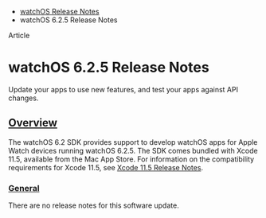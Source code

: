 - [watchOS Release Notes](https://developer.apple.com/documentation/watchos-release-notes)
- watchOS 6.2.5 Release Notes

Article

# watchOS 6.2.5 Release Notes

Update your apps to use new features, and test your apps against API changes.

## [Overview](https://developer.apple.com/documentation/watchos-release-notes/watchos-6_2_5-release-notes#overview)

The watchOS 6.2 SDK provides support to develop watchOS apps for Apple Watch devices running watchOS 6.2.5. The SDK comes bundled with Xcode 11.5, available from the Mac App Store. For information on the compatibility requirements for Xcode 11.5, see [Xcode 11.5 Release Notes](https://developer.apple.com/documentation/Xcode-Release-Notes/xcode-11_5-release-notes).

### [General](https://developer.apple.com/documentation/watchos-release-notes/watchos-6_2_5-release-notes#General)

There are no release notes for this software update.
